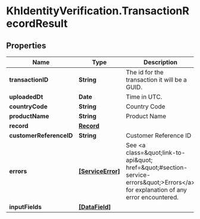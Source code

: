 # KhIdentityVerification.TransactionRecordResult

## Properties

Name | Type | Description | Notes
------------ | ------------- | ------------- | -------------
**transactionID** | **String** | The id for the transaction it will be a GUID. | [optional] 
**uploadedDt** | **Date** | Time in UTC. | [optional] 
**countryCode** | **String** | Country Code | [optional] 
**productName** | **String** | Product Name | [optional] 
**record** | [**Record**](Record.md) |  | [optional] 
**customerReferenceID** | **String** | Customer Reference ID | [optional] 
**errors** | [**[ServiceError]**](ServiceError.md) | See &lt;a class&#x3D;\&quot;link-to-api\&quot; href&#x3D;\&quot;#section-service-errors\&quot;&gt;Errors&lt;/a&gt; for explanation of any error encountered. | [optional] 
**inputFields** | [**[DataField]**](DataField.md) |  | [optional] 


